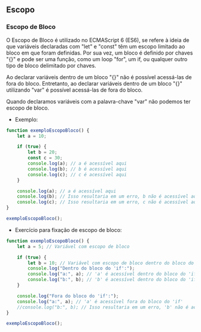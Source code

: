 ## Escopo
### Escopo de Bloco
O Escopo de Bloco é utilizado no ECMAScript 6 (ES6), se refere à ideia de que variáveis declaradas com "let" e "const" têm um escopo limitado ao bloco em que foram definidas. Por sua vez, um bloco é definido por chaves "{}" e pode ser uma função, como um loop "for", um if, ou qualquer outro tipo de bloco delimitado por chaves.

Ao declarar variáveis dentro de um bloco "{}" não é possível acessá-las de fora do bloco. Entretanto, ao declarar variáveis ​​dentro de um bloco "{}" utilizando "var" é possível acessá-las de fora do bloco.

Quando declaramos variáveis com a palavra-chave "var" não podemos ter escopo de bloco.

- Exemplo:
```javascript
function exemploEscopoBloco() {
    let a = 10;

    if (true) {
        let b = 20;
        const c = 30;
        console.log(a); // a é acessível aqui
        console.log(b); // b é acessível aqui
        console.log(c); // c é acessível aqui
    }

    console.log(a); // a é acessível aqui
    console.log(b); // Isso resultaria em um erro, b não é acessível aqui
    console.log(c); // Isso resultaria em um erro, c não é acessível aqui
}

exemploEscopoBloco();
```

- Exercício para fixação de escopo de bloco:
```javascript
function exemploEscopoBloco() {
    let a = 5; // Variável com escopo de bloco

    if (true) {
        let b = 10; // Variável com escopo de bloco dentro do bloco do 'if'
        console.log("Dentro do bloco do 'if':");
        console.log("a:", a); // 'a' é acessível dentro do bloco do 'if'
        console.log("b:", b); // 'b' é acessível dentro do bloco do 'if'
    }

    console.log("Fora do bloco do 'if':");
    console.log("a:", a); // 'a' é acessível fora do bloco do 'if'
    //console.log("b:", b); // Isso resultaria em um erro, 'b' não é acessível aqui
}

exemploEscopoBloco();
```